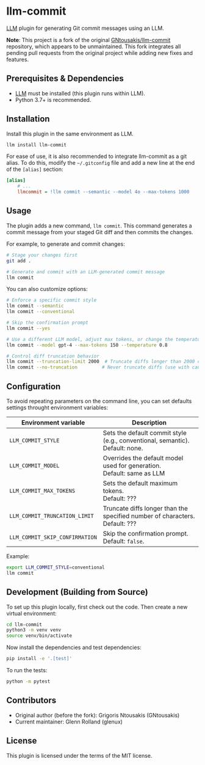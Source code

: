 
# llm-commit

[LLM](https://llm.datasette.io/) plugin for generating Git commit messages using an LLM.

**Note**: This project is a fork of the original [GNtousakis/llm-commit](https://github.com/GNtousakis/llm-commit) repository, which appears to be unmaintained. This fork integrates all pending pull requests from the original project while adding new fixes and features.

## Prerequisites & Dependencies

- [LLM](https://llm.datasette.io/) must be installed (this plugin runs within LLM).
- Python 3.7+ is recommended.

## Installation

Install this plugin in the same environment as LLM.

```bash
llm install llm-commit
```

For ease of use, it is also recommended to integrate llm-commit as a git alias.
To do this, modify the `~/.gitconfig` file and add a new line at the end of the
`[alias]` section:

```ini
[alias]
    # ...
    llmcommit = !llm commit --semantic --model 4o --max-tokens 1000
```

## Usage

The plugin adds a new command, `llm commit`. This command generates a commit message from your staged Git diff and then commits the changes.

For example, to generate and commit changes:

```bash
# Stage your changes first
git add .

# Generate and commit with an LLM-generated commit message
llm commit
```

You can also customize options:

```bash
# Enforce a specific commit style
llm commit --semantic
llm commit --conventional

# Skip the confirmation prompt
llm commit --yes

# Use a different LLM model, adjust max tokens, or change the temperature
llm commit --model gpt-4 --max-tokens 150 --temperature 0.8

# Control diff truncation behavior
llm commit --truncation-limit 2000  # Truncate diffs longer than 2000 characters
llm commit --no-truncation         # Never truncate diffs (use with caution on large changes)
```

## Configuration

To avoid repeating parameters on the command line, you can set defaults
settings throught environment variables:

| Environment variable           | Description                                                                       |
| ---                            | ---                                                                               |
| `LLM_COMMIT_STYLE`             | Sets the default commit style (e.g., conventional, semantic). <br/>Default: none. |
| `LLM_COMMIT_MODEL`             | Overrides the default model used for generation. <br/>Default: same as LLM        |
| `LLM_COMMIT_MAX_TOKENS`        | Sets the default maximum tokens. <br/>Default: ???                                |
| `LLM_COMMIT_TRUNCATION_LIMIT`  | Truncate diffs longer than the specified number of characters. <br/>Default: ???  |
| `LLM_COMMIT_SKIP_CONFIRMATION` | Skip the confirmation prompt. <br/>Default: `false`.                              |

Example:

```bash
export LLM_COMMIT_STYLE=conventional
llm commit
```

## Development (Building from Source)

To set up this plugin locally, first check out the code. Then create a new virtual environment:

```bash
cd llm-commit
python3 -m venv venv
source venv/bin/activate
```

Now install the dependencies and test dependencies:

```bash
pip install -e '.[test]'
```

To run the tests:

```bash
python -m pytest
```

## Contributors

- Original author (before the fork): Grigoris Ntousakis (GNtousakis)  
- Current maintainer: Glenn Rolland (glenux)

## License

This plugin is licensed under the terms of the MIT license.  

<!-- See the SPDX header in the repository for more details. -->
